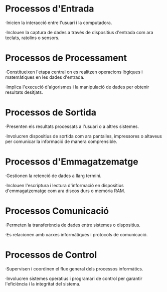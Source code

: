 # Processos d'Entrada
·Inicien la interacció entre l'usuari i la computadora.

·Inclouen la captura de dades a través de dispositius d'entrada com ara teclats, ratolins o sensors.
# Processos de Processament
·Constitueixen l'etapa central on es realitzen operacions lògiques i matemàtiques en les dades d'entrada.

·Implica l'execució d'algorismes i la manipulació de dades per obtenir resultats desitjats.
# Processos de Sortida
·Presenten els resultats processats a l'usuari o a altres sistemes.

·Involucren dispositius de sortida com ara pantalles, impressores o altaveus per comunicar la informació de manera comprensible.
# Processos d'Emmagatzematge
·Gestionen la retenció de dades a llarg termini.

·Inclouen l'escriptura i lectura d'informació en dispositius d'emmagatzematge com ara discos durs o memòria RAM.
# Processos Comunicació
·Permeten la transferència de dades entre sistemes o dispositius.

·Es relacionen amb xarxes informàtiques i protocols de comunicació.
# Processos de Control
·Supervisen i coordinen el flux general dels processos informàtics.

·Involucren sistemes operatius i programari de control per garantir l'eficiència i la integritat del sistema.
